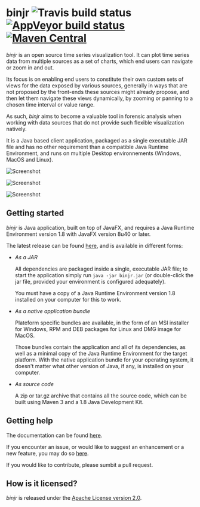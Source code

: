 # binjr ![Travis build status](https://travis-ci.org/fthevenet/binjr.svg?branch=master) [![AppVeyor build status](https://ci.appveyor.com/api/projects/status/tv8vc0emdueymlp8?svg=true)](https://ci.appveyor.com/project/fthevenet/binjr) [![Maven Central](https://img.shields.io/maven-central/v/eu.fthevenet/binjr.svg?label=Maven%20Central)](https://search.maven.org/search?q=g:%22eu.fthevenet%22%20AND%20a:%22binjr%22)


*binjr* is an open source time series visualization tool. It can plot time series data from multiple sources as a set of charts, which end users can navigate or zoom in and out.

Its focus is on enabling end users to constitute their own custom sets of views for the data exposed by various sources, generally in ways that are not proposed by the front-ends these sources might already propose, and then let them navigate these views dynamically, by zooming or panning to a chosen time interval or value range.

As such, *binjr* aims to become a valuable tool in forensic analysis when working with data sources that do not provide such flexible visualization natively.

It is a Java based client application, packaged as a single executable JAR file and has no other requirement than a compatible Java Runtime Environment, and runs on multiple Desktop environnements (Windows, MacOS and Linux).

![Screenshot](http://www.binjr.eu/assets/images/screenshot01.png)

![Screenshot](http://www.binjr.eu/assets/images/screenshot05.png)

![Screenshot](http://www.binjr.eu/assets/images/screenshot04.png)

## Getting started


_binjr_ is Java application, built on top of JavaFX, and requires a Java Runtime Environment version 1.8 with JavaFX version 8u40 or later.

The latest release can be found [here](https://github.com/fthevenet/binjr/releases/latest), and is available in different forms:
* _As a JAR_

  All dependencies are packaged inside a single, executable JAR file; to start the application simply run `java -jar binjr.jar` (or double-click the jar file, provided your environment is configured adequately).
  
  You must have a copy of a Java Runtime Environment version 1.8 installed on your computer for this to work.

* _As a native application bundle_

  Plateform specific bundles are available, in the form of an MSI installer for Windows, RPM and DEB packages for Linux and DMG image for MacOS.
  
  Those bundles contain the application and all of its dependencies, as well as a minimal copy of the Java Runtime Environment for the target platform. 
  With the native application bundle for your operating system, it doesn't matter what other version of Java, if any, is installed on your computer.

* _As source code_

  A zip or tar.gz archive that contains all the source code, which can be built using Maven 3 and a 1.8 Java Development Kit.

## Getting help
The documentation can be found [here](https://github.com/fthevenet/binjr/wiki/Reference).

If you encounter an issue, or would like to suggest an enhancement or a new feature, you may do so [here](https://github.com/fthevenet/binjr/issues).

If you would like to contribute, please sumbit a pull request.

## How is it licensed?

*binjr* is released under the [Apache License version 2.0](https://github.com/fthevenet/binjr/blob/master/LICENSE).

